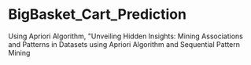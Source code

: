 # BigBasket_Cart_Prediction
Using Apriori Algorithm, "Unveiling Hidden Insights: Mining Associations and Patterns in Datasets using Apriori Algorithm and Sequential Pattern Mining
